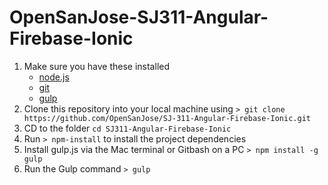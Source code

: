 # OpenSanJose-SJ311-Angular-Firebase-Ionic

1. Make sure you have these installed
	- [node.js](http://nodejs.org/)
	- [git](http://git-scm.com/)
	- [gulp](http://gulpjs.com/)
2. Clone this repository into your local machine using `> git clone https://github.com/OpenSanJose/SJ-311-Angular-Firebase-Ionic.git`
3. CD to the folder `cd SJ311-Angular-Firebase-Ionic`
4. Run `> npm-install` to install the project dependencies
5. Install gulp.js via the Mac terminal or Gitbash on a PC `> npm install -g gulp`
5. Run the Gulp command `> gulp`
